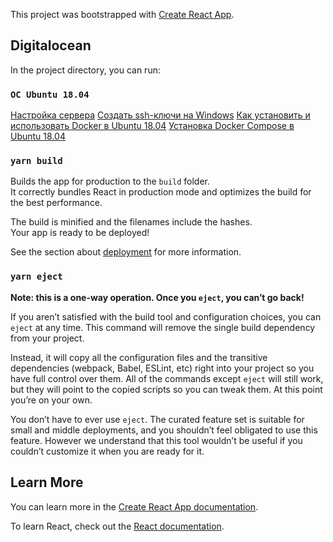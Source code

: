 This project was bootstrapped with [Create React App](https://github.com/facebook/create-react-app).

## Digitalocean

In the project directory, you can run:

### `ОС Ubuntu 18.04`

[Настройка сервера](https://www.digitalocean.com/community/tutorials/ubuntu-18-04-ru/)
[Создать ssh-ключи на Windows](https://www.digitalocean.com/docs/droplets/how-to/add-ssh-keys/create-with-putty/)
[Как установить и использовать Docker в Ubuntu 18.04](https://www.digitalocean.com/community/tutorials/docker-ubuntu-18-04-1-ru)
[Установка Docker Compose в Ubuntu 18.04](https://www.digitalocean.com/community/tutorials/how-to-install-docker-compose-on-ubuntu-18-04-ru)



### `yarn build`

Builds the app for production to the `build` folder.<br />
It correctly bundles React in production mode and optimizes the build for the best performance.

The build is minified and the filenames include the hashes.<br />
Your app is ready to be deployed!

See the section about [deployment](https://facebook.github.io/create-react-app/docs/deployment) for more information.

### `yarn eject`

**Note: this is a one-way operation. Once you `eject`, you can’t go back!**

If you aren’t satisfied with the build tool and configuration choices, you can `eject` at any time. This command will remove the single build dependency from your project.

Instead, it will copy all the configuration files and the transitive dependencies (webpack, Babel, ESLint, etc) right into your project so you have full control over them. All of the commands except `eject` will still work, but they will point to the copied scripts so you can tweak them. At this point you’re on your own.

You don’t have to ever use `eject`. The curated feature set is suitable for small and middle deployments, and you shouldn’t feel obligated to use this feature. However we understand that this tool wouldn’t be useful if you couldn’t customize it when you are ready for it.

## Learn More

You can learn more in the [Create React App documentation](https://facebook.github.io/create-react-app/docs/getting-started).

To learn React, check out the [React documentation](https://reactjs.org/).
